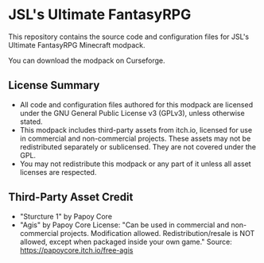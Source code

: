 # JSL's Ultimate FantasyRPG

This repository contains the source code and configuration files for JSL's Ultimate FantasyRPG Minecraft modpack.

You can download the modpack on Curseforge.

## License Summary

- All code and configuration files authored for this modpack are licensed under the GNU General Public License v3 (GPLv3), unless otherwise stated.
- This modpack includes third-party assets from itch.io, licensed for use in commercial and non-commercial projects. These assets may not be redistributed separately or sublicensed. They are not covered under the GPL.
- You may not redistribute this modpack or any part of it unless all asset licenses are respected.

## Third-Party Asset Credit

- "Sturcture 1" by Papoy Core
- "Agis" by Papoy Core
  License: "Can be used in commercial and non-commercial projects. Modification allowed. Redistribution/resale is NOT allowed, except when packaged inside your own game."
  Source: https://papoycore.itch.io/free-agis
